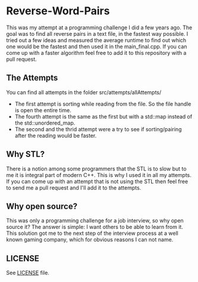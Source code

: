 Reverse-Word-Pairs
==================

This was my attempt at a programming challenge I did a few years ago. The goal was to find all reverse pairs in a text file, in the fastest way possible. I tried out a few ideas and measured the average runtime to find out which one would be the fastest and then used it in the main_final.cpp. If you can come up with a faster algorithm feel free to add it to this repository with a pull request.

The Attempts
------------
You can find all attempts in the folder src/attempts/allAttempts/

* The first attempt is sorting while reading from the file. So the file handle is open the entire time.
* The fourth attempt is the same as the first but with a std::map instead of the std::unordered_map.
* The second and the thrid attempt were a try to see if sorting/pairing after the reading would be faster.

Why STL?
--------
There is a notion among some programmers that the STL is to slow but to me it is integral part of modern C++. This is why I used it in all my attempts. If you can come up with an attempt that is not using the STL then feel free to send me a pull request and I'll add it to the attempts.

Why open source?
----------------
This was only a programming challenge for a job interview, so why open source it? The answer is simple: I want others to be able to learn from it. This solution got me to the next step of the interview process at a well known gaming company, which for obvious reasons I can not name.

LICENSE
-------
See [LICENSE](LICENSE) file.
